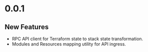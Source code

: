 # 0.0.1

## New Features
* RPC API client for Terraform state to stack state transformation.
* Modules and Resources mapping utility for API ingress.
